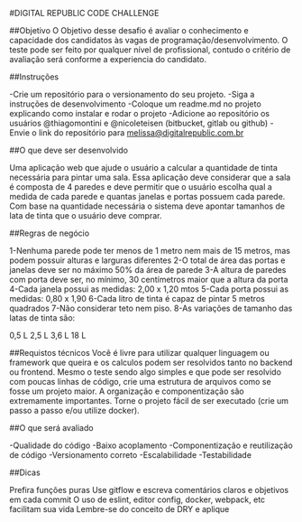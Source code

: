 #DIGITAL REPUBLIC CODE CHALLENGE

##Objetivo
O Objetivo desse desafio é avaliar o conhecimento e capacidade dos candidatos às vagas de programação/desenvolvimento.
O teste pode ser feito por qualquer nível de profissional, contudo o critério de avaliação será conforme a experiencia do candidato.

##Instruções

-Crie um repositório para o versionamento do seu projeto.
-Siga a instruções de desenvolvimento
-Coloque um readme.md no projeto explicando como instalar e rodar o projeto
-Adicione ao repositório os usuários @thiagomontini e @nicoleteisen (bitbucket, gitlab ou github)
-Envie o link do repositório para melissa@digitalrepublic.com.br



##O que deve ser desenvolvido

Uma aplicação web que ajude o usuário a calcular a quantidade de tinta necessária para pintar uma sala.
Essa aplicação deve considerar que a sala é composta de 4 paredes e deve permitir que o usuário escolha qual a medida de cada parede e quantas janelas e portas possuem cada parede.
Com base na quantidade necessária o sistema deve apontar tamanhos de lata de tinta que o usuário deve comprar.

##Regras de negócio

1-Nenhuma parede pode ter menos de 1 metro nem mais de 15 metros, mas podem possuir alturas e larguras diferentes
2-O total de área das portas e janelas deve ser no máximo 50% da área de parede
3-A altura de paredes com porta deve ser, no mínimo, 30 centímetros maior que a altura da porta
4-Cada janela possui as medidas: 2,00 x 1,20 mtos
5-Cada porta possui as medidas: 0,80 x 1,90
6-Cada litro de tinta é capaz de pintar 5 metros quadrados
7-Não considerar teto nem piso.
8-As variações de tamanho das latas de tinta são:

0,5 L
2,5 L
3,6 L
18 L




##Requistos técnicos
Você é livre para utilizar qualquer linguagem ou framework que queira e os calculos podem ser resolvidos tanto no backend ou frontend.
Mesmo o teste sendo algo simples e que pode ser resolvido com poucas linhas de código, crie uma estrutura de arquivos como se fosse um projeto maior. A organização e componentização são extremamente importantes.
Torne o projeto fácil de ser executado (crie um passo a passo e/ou utilize docker).

##O que será avaliado

-Qualidade do código
-Baixo acoplamento
-Componentização e reutilização de código
-Versionamento correto
-Escalabilidade
-Testabilidade


##Dicas

Prefira funções puras
Use gitflow e escreva comentários claros e objetivos em cada commit
O uso de eslint, editor config, docker, webpack, etc facilitam sua vida
Lembre-se do conceito de DRY e aplique
